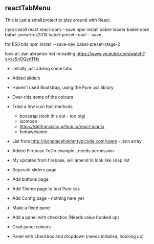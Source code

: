 ## reactTabMenu

This is just a small project to play around with React.

npm install react react-dom --save
npm install babel-loader babel-core babel-preset-es2015 babel-preset-react --save

for ES6 bits
npm install --save-dev babel-preset-stage-2

look at: dan abramov  hot reloading
https://www.youtube.com/watch?v=xsSnOQynTHs



- Initially just adding some tabs
- Added sliders
- Haven't used Bootstrap, using the Pure css library
- Over-ride some of the colours
- Tried a few icon font methods
    - boostrap (took this out - too big)
    - icomoon
    - https://dmfrancisco.github.io/react-icons/
    - fontawesome

- List from http://jsonplaceholder.typicode.com/users - json array
- Added Firebase ToDo example , needs permission
- My updates from firebase, will amend to look like snap list
- Separate sliders page
- Add buttons page
- Add Theme page to test Pure css
- Add Config page - nothing here yet
- Make a fixed panel
- Add a panel with checkbox (Needs value hooked up)
- Grad panel colours
- Panel with checkbox and dropdown (needs initialise, hooking up)
